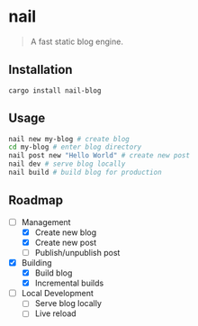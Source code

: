 # nail
> A fast static blog engine.

## Installation

```
cargo install nail-blog
```

## Usage

```sh
nail new my-blog # create blog
cd my-blog # enter blog directory
nail post new "Hello World" # create new post
nail dev # serve blog locally
nail build # build blog for production
```

## Roadmap

- [ ] Management
  - [x] Create new blog
  - [x] Create new post
  - [ ] Publish/unpublish post
- [x] Building
  - [x] Build blog
  - [x] Incremental builds
- [ ] Local Development
  - [ ] Serve blog locally
  - [ ] Live reload